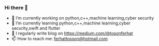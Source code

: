 ### Hi there 👋
- 🔭 I’m currently working on python,c++,machine learning,cyber security
- 🌱 I’m currently learning python,c++,machine learning,cyber security,swift and flutter
- 📝 I regularly write blog on https://medium.com/@tosonferhat
- 📫 How to reach me: ferhattosson@hotmail.com 

